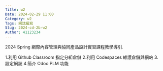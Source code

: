 ```yaml
---
Title: w2
Date: 2024-02-29 11:00
Category: w2
Tags: 網誌編寫
Slug: 2024-cd-2b-w2
Author: 41123234
---
```


2024 Spring 網際內容管理與協同產品設計實習課程教學導引.

<!-- PELICAN_END_SUMMARY -->

1.利用 Github Classroom 指定分組倉儲
2.利用 Codespaces 維護倉儲與網站
3.設定網誌
4.簡介 Odoo PLM 功能